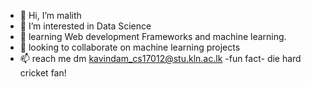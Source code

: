 - 👋 Hi, I’m malith
- 👀 I’m interested in  Data Science
- 🌱 learning  Web development Frameworks and machine learning.
- 💞️  looking to collaborate on machine learning projects
- 📫  reach me dm kavindam_cs17012@stu.kln.ac.lk
 -fun fact- die hard cricket fan!
<!---
malith7597/malith7597 is a ✨ special ✨ repository because its `README.md` (this file) appears on your GitHub profile.
You can click the Preview link to take a look at your changes.
--->
